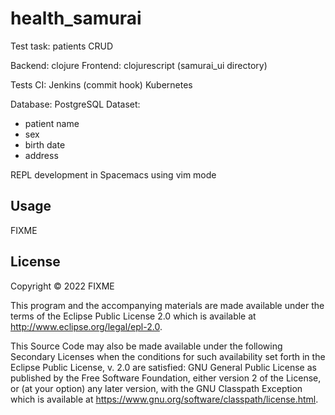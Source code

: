 # health_samurai

Test task: patients CRUD

Backend: clojure 
Frontend: clojurescript (samurai_ui directory)

Tests
CI: Jenkins (commit hook)
Kubernetes 


Database: PostgreSQL
Dataset:
- patient name
- sex
- birth date
- address


REPL development in Spacemacs using vim mode



## Usage

FIXME

## License

Copyright © 2022 FIXME

This program and the accompanying materials are made available under the
terms of the Eclipse Public License 2.0 which is available at
http://www.eclipse.org/legal/epl-2.0.

This Source Code may also be made available under the following Secondary
Licenses when the conditions for such availability set forth in the Eclipse
Public License, v. 2.0 are satisfied: GNU General Public License as published by
the Free Software Foundation, either version 2 of the License, or (at your
option) any later version, with the GNU Classpath Exception which is available
at https://www.gnu.org/software/classpath/license.html.
